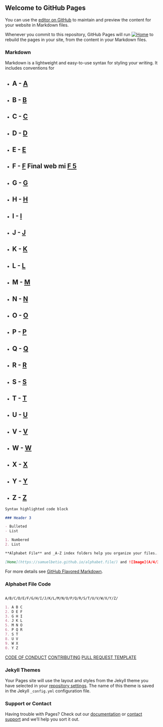 ## Welcome to GitHub Pages


You can use the [editor on GitHub](https://github.com/samuelbetio/alphabetfile/edit/master/README.md) to maintain and preview the content for your website in Markdown files.

Whenever you commit to this repository, GitHub Pages will run [![Home](https://github.com/samuelbetio.png?size=40)](https://samuelbetio.github.io/alphabet.file/) to rebuild the pages in your site, from the content in your Markdown files.

### Markdown

Markdown is a lightweight and easy-to-use syntax for styling your writing. It includes conventions for
- ## **A** - [A](A/)
- ## **B** - [B](A/B/)
- ## **C** - [C](A/B/C/)
- ## **D** - [D](A/B/C/D/)
- ## **E** - [E](A/B/C/D/E/)
- ## **F** - [F](A/B/C/D/E/F/)     Final web mi [F 5](A/B/C/D/E/F/5/)
- ## **G** - [G](A/B/C/D/E/F/G/)
- ## **H** - [H](A/B/C/D/E/F/G/H/)
- ## **I** - [I](A/B/C/D/E/F/G/H/I/)
- ## **J** - [J](A/B/C/D/E/F/G/H/I/J/)
- ## **K** - [K](A/B/C/D/E/F/G/H/I/J/K/)
- ## **L** - [L](A/B/C/D/E/F/G/H/I/J/K/L/)
- ## **M** - [M](A/B/C/D/E/F/G/H/I/J/K/L/M/)
- ## **N** - [N](A/B/C/D/E/F/G/H/I/J/K/L/M/N/)
- ## **O** - [O](A/B/C/D/E/F/G/H/I/J/K/L/M/N/O/)
- ## **P** - [P](A/B/C/D/E/F/G/H/I/J/K/L/M/N/O/P/)
- ## **Q** - [Q](A/B/C/D/E/F/G/H/I/J/K/L/M/N/O/P/Q/)
- ## **R** - [R](A/B/C/D/E/F/G/H/I/J/K/L/M/N/O/P/Q/R/)
- ## **S** - [S](A/B/C/D/E/F/G/H/I/J/K/L/M/N/O/P/Q/R/S/)
- ## **T** - [T](A/B/C/D/E/F/G/H/I/J/K/L/M/N/O/P/Q/R/S/T/)
- ## **U** - [U](A/B/C/D/E/F/G/H/I/J/K/L/M/N/O/P/Q/R/S/T/U/)
- ## **V** - [V](A/B/C/D/E/F/G/H/I/J/K/L/M/N/O/P/Q/R/S/T/U/V/)
- ## **W** - [W](A/B/C/D/E/F/G/H/I/J/K/L/M/N/O/P/Q/R/S/T/U/V/W/)
- ## **X** - [X](A/B/C/D/E/F/G/H/I/J/K/L/M/N/O/P/Q/R/S/T/U/V/W/X/)
- ## **Y** - [Y](A/B/C/D/E/F/G/H/I/J/K/L/M/N/O/P/Q/R/S/T/U/V/W/X/Y/)
- ## **Z** - [Z](A/B/C/D/E/F/G/H/I/J/K/L/M/N/O/P/Q/R/S/T/U/V/W/X/Y/Z/)
```markdown
Syntax highlighted code block

### Header 3

- Bulleted
- List

1. Numbered
2. List

**Alphabet File** and _A-Z index folders help you organize your files.._ and `8e50995` text

[Home](https://samuelbetio.github.io/alphabet.file/) and ![Image](A/4/3/AlphabetHearts.gif)
```

For more details see [GitHub Flavored Markdown](https://guides.github.com/features/mastering-markdown/).







### Alphabet File Code

```markdown

A/B/C/D/E/F/G/H/I/J/K/L/M/N/O/P/Q/R/S/T/U/V/W/X/Y/Z/

1. A B C
2. D E F
3. G H I
4. J K L
5. M N O
6. P Q R
7. S T
8. U V
9. W X
0. Y Z
```

[CODE OF CONDUCT](CODE_OF_CONDUCT.md)
[CONTRIBUTING](CONTRIBUTING.md)
[PULL REQUEST TEMPLATE](PULL_REQUEST_TEMPLATE.md)
### Jekyll Themes

Your Pages site will use the layout and styles from the Jekyll theme you have selected in your [repository settings](https://github.com/samuelbetio/alphabetfile/settings). The name of this theme is saved in the Jekyll `_config.yml` configuration file.

### Support or Contact

Having trouble with Pages? Check out our [documentation](https://help.github.com/categories/github-pages-basics/) or [contact support](https://github.com/contact) and we’ll help you sort it out.


